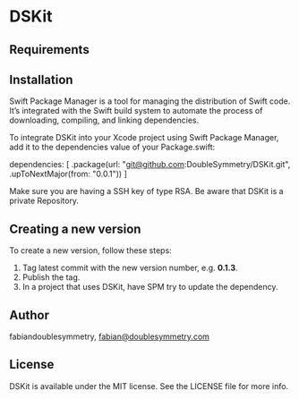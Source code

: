 # DSKit

## Requirements

## Installation

Swift Package Manager is a tool for managing the distribution of Swift code. It’s integrated with the Swift build system to automate the process of downloading, compiling, and linking dependencies.

To integrate DSKit into your Xcode project using Swift Package Manager, add it to the dependencies value of your Package.swift:

dependencies: [
     .package(url: "git@github.com:DoubleSymmetry/DSKit.git", .upToNextMajor(from: "0.0.1"))
]

Make sure you are having a SSH key of type RSA.
Be aware that DSKit is a private Repository.

## Creating a new version

To create a new version, follow these steps:
1. Tag latest commit with the new version number, e.g. **0.1.3**.
2. Publish the tag.
3. In a project that uses DSKit, have SPM try to update the dependency.

## Author

fabiandoublesymmetry, fabian@doublesymmetry.com

## License

DSKit is available under the MIT license. See the LICENSE file for more info.
